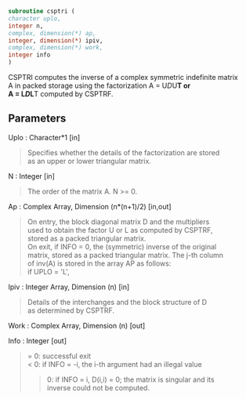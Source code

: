 ```fortran  
subroutine csptri (  
character uplo,  
integer n,  
complex, dimension(*) ap,  
integer, dimension(*) ipiv,  
complex, dimension(*) work,  
integer info  
)  
```  
  
CSPTRI computes the inverse of a complex symmetric indefinite matrix  
A in packed storage using the factorization A = U*D*U**T or  
A = L*D*L**T computed by CSPTRF.  
  
## Parameters  
Uplo : Character*1 [in]  
> Specifies whether the details of the factorization are stored  
> as an upper or lower triangular matrix.  
  
N : Integer [in]  
> The order of the matrix A.  N >= 0.  
  
Ap : Complex Array, Dimension (n*(n+1)/2) [in,out]  
> On entry, the block diagonal matrix D and the multipliers  
> used to obtain the factor U or L as computed by CSPTRF,  
> stored as a packed triangular matrix.  
> On exit, if INFO = 0, the (symmetric) inverse of the original  
> matrix, stored as a packed triangular matrix. The j-th column  
> of inv(A) is stored in the array AP as follows:  
> if UPLO = 'L',  
  
Ipiv : Integer Array, Dimension (n) [in]  
> Details of the interchanges and the block structure of D  
> as determined by CSPTRF.  
  
Work : Complex Array, Dimension (n) [out]  
  
Info : Integer [out]  
> = 0: successful exit  
> < 0: if INFO = -i, the i-th argument had an illegal value  
> > 0: if INFO = i, D(i,i) = 0; the matrix is singular and its  
> inverse could not be computed.  
  

